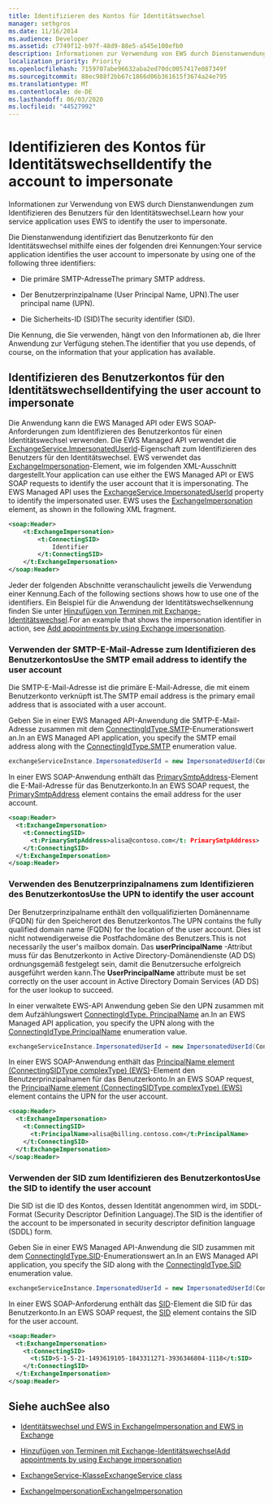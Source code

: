 ```yaml
---
title: Identifizieren des Kontos für Identitätswechsel
manager: sethgros
ms.date: 11/16/2014
ms.audience: Developer
ms.assetid: c7749f12-b97f-48d9-88e5-a545e108efb0
description: Informationen zur Verwendung von EWS durch Dienstanwendungen zum Identifizieren des Benutzers für den Identitätswechsel.
localization_priority: Priority
ms.openlocfilehash: 7159707abe96632aba2ed70dc0057417e087349f
ms.sourcegitcommit: 88ec988f2bb67c1866d06b361615f3674a24e795
ms.translationtype: MT
ms.contentlocale: de-DE
ms.lasthandoff: 06/03/2020
ms.locfileid: "44527992"
---
```

# <a name="identify-the-account-to-impersonate"></a><span data-ttu-id="deb56-103">Identifizieren des Kontos für Identitätswechsel</span><span class="sxs-lookup"><span data-stu-id="deb56-103">Identify the account to impersonate</span></span>

<span data-ttu-id="deb56-104">Informationen zur Verwendung von EWS durch Dienstanwendungen zum Identifizieren des Benutzers für den Identitätswechsel.</span><span class="sxs-lookup"><span data-stu-id="deb56-104">Learn how your service application uses EWS to identify the user to impersonate.</span></span>
  
<span data-ttu-id="deb56-105">Die Dienstanwendung identifiziert das Benutzerkonto für den Identitätswechsel mithilfe eines der folgenden drei Kennungen:</span><span class="sxs-lookup"><span data-stu-id="deb56-105">Your service application identifies the user account to impersonate by using one of the following three identifiers:</span></span>
  
- <span data-ttu-id="deb56-106">Die primäre SMTP-Adresse</span><span class="sxs-lookup"><span data-stu-id="deb56-106">The primary SMTP address.</span></span>
    
- <span data-ttu-id="deb56-107">Der Benutzerprinzipalname (User Principal Name, UPN).</span><span class="sxs-lookup"><span data-stu-id="deb56-107">The user principal name (UPN).</span></span>
    
- <span data-ttu-id="deb56-108">Die Sicherheits-ID (SID)</span><span class="sxs-lookup"><span data-stu-id="deb56-108">The security identifier (SID).</span></span>
    
<span data-ttu-id="deb56-109">Die Kennung, die Sie verwenden, hängt von den Informationen ab, die Ihrer Anwendung zur Verfügung stehen.</span><span class="sxs-lookup"><span data-stu-id="deb56-109">The identifier that you use depends, of course, on the information that your application has available.</span></span>
  
## <a name="identifying-the-user-account-to-impersonate"></a><span data-ttu-id="deb56-110">Identifizieren des Benutzerkontos für den Identitätswechsel</span><span class="sxs-lookup"><span data-stu-id="deb56-110">Identifying the user account to impersonate</span></span>

<span data-ttu-id="deb56-p101">Die Anwendung kann die EWS Managed API oder EWS SOAP-Anforderungen zum Identifizieren des Benutzerkontos für einen Identitätswechsel verwenden. Die EWS Managed API verwendet die [ExchangeService.ImpersonatedUserId](https://msdn.microsoft.com/library/microsoft.exchange.webservices.data.exchangeservice.impersonateduserid.aspx)-Eigenschaft zum Identifizieren des Benutzers für den Identitätswechsel. EWS verwendet das [ExchangeImpersonation](https://msdn.microsoft.com/library/d8cbac49-47d0-4745-a2a7-545d33f8da93%28Office.15%29.aspx)-Element, wie im folgenden XML-Ausschnitt dargestellt.</span><span class="sxs-lookup"><span data-stu-id="deb56-p101">Your application can use either the EWS Managed API or EWS SOAP requests to identify the user account that it is impersonating. The EWS Managed API uses the [ExchangeService.ImpersonatedUserId](https://msdn.microsoft.com/library/microsoft.exchange.webservices.data.exchangeservice.impersonateduserid.aspx) property to identify the impersonated user. EWS uses the [ExchangeImpersonation](https://msdn.microsoft.com/library/d8cbac49-47d0-4745-a2a7-545d33f8da93%28Office.15%29.aspx) element, as shown in the following XML fragment.</span></span> 
  
```XML
<soap:Header>
    <t:ExchangeImpersonation>
        <t:ConnectingSID>
            Identifier
        </t:ConnectingSID>
    </t:ExchangeImpersonation>
</soap:Header>
```

<span data-ttu-id="deb56-114">Jeder der folgenden Abschnitte veranschaulicht jeweils die Verwendung einer Kennung.</span><span class="sxs-lookup"><span data-stu-id="deb56-114">Each of the following sections shows how to use one of the identifiers.</span></span> <span data-ttu-id="deb56-115">Ein Beispiel für die Anwendung der Identitätswechselkennung finden Sie unter [Hinzufügen von Terminen mit Exchange-Identitätswechsel](how-to-add-appointments-by-using-exchange-impersonation.md).</span><span class="sxs-lookup"><span data-stu-id="deb56-115">For an example that shows the impersonation identifier in action, see [Add appointments by using Exchange impersonation](how-to-add-appointments-by-using-exchange-impersonation.md).</span></span>
  
### <a name="use-the-smtp-email-address-to-identify-the-user-account"></a><span data-ttu-id="deb56-116">Verwenden der SMTP-E-Mail-Adresse zum Identifizieren des Benutzerkontos</span><span class="sxs-lookup"><span data-stu-id="deb56-116">Use the SMTP email address to identify the user account</span></span>

<span data-ttu-id="deb56-117">Die SMTP-E-Mail-Adresse ist die primäre E-Mail-Adresse, die mit einem Benutzerkonto verknüpft ist.</span><span class="sxs-lookup"><span data-stu-id="deb56-117">The SMTP email address is the primary email address that is associated with a user account.</span></span>
  
<span data-ttu-id="deb56-118">Geben Sie in einer EWS Managed API-Anwendung die SMTP-E-Mail-Adresse zusammen mit dem [ConnectingIdType.SMTP](https://msdn.microsoft.com/library/microsoft.exchange.webservices.data.connectingidtype.aspx)-Enumerationswert an.</span><span class="sxs-lookup"><span data-stu-id="deb56-118">In an EWS Managed API application, you specify the SMTP email address along with the [ConnectingIdType.SMTP](https://msdn.microsoft.com/library/microsoft.exchange.webservices.data.connectingidtype.aspx) enumeration value.</span></span> 
  
```cs
exchangeServiceInstance.ImpersonatedUserId = new ImpersonatedUserId(ConnectingIdType.SMTP, "alisa@contoso.com");
```

<span data-ttu-id="deb56-119">In einer EWS SOAP-Anwendung enthält das [PrimarySmtpAddress](https://msdn.microsoft.com/library/eee79904-9412-4e61-b9b8-aff0ce25fade%28Office.15%29.aspx)-Element die E-Mail-Adresse für das Benutzerkonto.</span><span class="sxs-lookup"><span data-stu-id="deb56-119">In an EWS SOAP request, the [PrimarySmtpAddress](https://msdn.microsoft.com/library/eee79904-9412-4e61-b9b8-aff0ce25fade%28Office.15%29.aspx) element contains the email address for the user account.</span></span> 
  
```XML
<soap:Header>
  <t:ExchangeImpersonation>
    <t:ConnectingSID>
      <t:PrimarySmtpAddress>alisa@contoso.com</t: PrimarySmtpAddress>
    </t:ConnectingSID>
  </t:ExchangeImpersonation>
</soap:Header>
```

### <a name="use-the-upn-to-identify-the-user-account"></a><span data-ttu-id="deb56-120">Verwenden des Benutzerprinzipalnamens zum Identifizieren des Benutzerkontos</span><span class="sxs-lookup"><span data-stu-id="deb56-120">Use the UPN to identify the user account</span></span>

<span data-ttu-id="deb56-121">Der Benutzerprinzipalname enthält den vollqualifizierten Domänenname (FQDN) für den Speicherort des Benutzerkontos.</span><span class="sxs-lookup"><span data-stu-id="deb56-121">The UPN contains the fully qualified domain name (FQDN) for the location of the user account.</span></span> <span data-ttu-id="deb56-122">Dies ist nicht notwendigerweise die Postfachdomäne des Benutzers.</span><span class="sxs-lookup"><span data-stu-id="deb56-122">This is not necessarily the user's mailbox domain.</span></span> <span data-ttu-id="deb56-123">Das **userPrincipalName** -Attribut muss für das Benutzerkonto in Active Directory-Domänendienste (AD DS) ordnungsgemäß festgelegt sein, damit die Benutzersuche erfolgreich ausgeführt werden kann.</span><span class="sxs-lookup"><span data-stu-id="deb56-123">The **UserPrincipalName** attribute must be set correctly on the user account in Active Directory Domain Services (AD DS) for the user lookup to succeed.</span></span> 
  
<span data-ttu-id="deb56-124">In einer verwaltete EWS-API Anwendung geben Sie den UPN zusammen mit dem Aufzählungswert [ConnectingIdType. PrincipalName](https://msdn.microsoft.com/library/microsoft.exchange.webservices.data.connectingidtype.aspx) an.</span><span class="sxs-lookup"><span data-stu-id="deb56-124">In an EWS Managed API application, you specify the UPN along with the [ConnectingIdType.PrincipalName](https://msdn.microsoft.com/library/microsoft.exchange.webservices.data.connectingidtype.aspx) enumeration value.</span></span> 
  
```cs
exchangeServiceInstance.ImpersonatedUserId = new ImpersonatedUserId(ConnectingIdType.PrincipalName, "alias@billing.contoso.com");
```

<span data-ttu-id="deb56-125">In einer EWS SOAP-Anwendung enthält das [PrincipalName element (ConnectingSIDType complexType) (EWS)](../web-service-reference/principalname.md)-Element den Benutzerprinzipalnamen für das Benutzerkonto.</span><span class="sxs-lookup"><span data-stu-id="deb56-125">In an EWS SOAP request, the [PrincipalName element (ConnectingSIDType complexType) (EWS)](../web-service-reference/principalname.md) element contains the UPN for the user account.</span></span> 
  
```XML
<soap:Header>
  <t:ExchangeImpersonation>
    <t:ConnectingSID>
      <t:PrincipalName>alisa@billing.contoso.com</t:PrincipalName>
    </t:ConnectingSID>
  </t:ExchangeImpersonation>
</soap:Header>
```

### <a name="use-the-sid-to-identify-the-user-account"></a><span data-ttu-id="deb56-126">Verwenden der SID zum Identifizieren des Benutzerkontos</span><span class="sxs-lookup"><span data-stu-id="deb56-126">Use the SID to identify the user account</span></span>

<span data-ttu-id="deb56-127">Die SID ist die ID des Kontos, dessen Identität angenommen wird, im SDDL-Format (Security Descriptor Definition Language).</span><span class="sxs-lookup"><span data-stu-id="deb56-127">The SID is the identifier of the account to be impersonated in security descriptor definition language (SDDL) form.</span></span>
  
<span data-ttu-id="deb56-128">Geben Sie in einer EWS Managed API-Anwendung die SID zusammen mit dem [ConnectingIdType.SID](https://msdn.microsoft.com/library/microsoft.exchange.webservices.data.connectingidtype.aspx)-Enumerationswert an.</span><span class="sxs-lookup"><span data-stu-id="deb56-128">In an EWS Managed API application, you specify the SID along with the [ConnectingIdType.SID](https://msdn.microsoft.com/library/microsoft.exchange.webservices.data.connectingidtype.aspx) enumeration value.</span></span> 
  
```cs
exchangeServiceInstance.ImpersonatedUserId = new ImpersonatedUserId(ConnectingIdType.SID, "S-1-5-21-1493619105-1843311271-3936346804-1118");
```

<span data-ttu-id="deb56-129">In einer EWS SOAP-Anforderung enthält das [SID](https://msdn.microsoft.com/library/2f33b29b-163b-4106-a74d-6fb76ec38951%28Office.15%29.aspx)-Element die SID für das Benutzerkonto.</span><span class="sxs-lookup"><span data-stu-id="deb56-129">In an EWS SOAP request, the [SID](https://msdn.microsoft.com/library/2f33b29b-163b-4106-a74d-6fb76ec38951%28Office.15%29.aspx) element contains the SID for the user account.</span></span> 
  
```XML
<soap:Header>
  <t:ExchangeImpersonation>
    <t:ConnectingSID>
      <t:SID>S-1-5-21-1493619105-1843311271-3936346804-1118</t:SID>
    </t:ConnectingSID>
  </t:ExchangeImpersonation>
</soap:Header>
```

## <a name="see-also"></a><span data-ttu-id="deb56-130">Siehe auch</span><span class="sxs-lookup"><span data-stu-id="deb56-130">See also</span></span>


- [<span data-ttu-id="deb56-131">Identitätswechsel und EWS in Exchange</span><span class="sxs-lookup"><span data-stu-id="deb56-131">Impersonation and EWS in Exchange</span></span>](impersonation-and-ews-in-exchange.md)
    
- [<span data-ttu-id="deb56-132">Hinzufügen von Terminen mit Exchange-Identitätswechsel</span><span class="sxs-lookup"><span data-stu-id="deb56-132">Add appointments by using Exchange impersonation</span></span>](how-to-add-appointments-by-using-exchange-impersonation.md)
    
- [<span data-ttu-id="deb56-133">ExchangeService-Klasse</span><span class="sxs-lookup"><span data-stu-id="deb56-133">ExchangeService class</span></span>](https://msdn.microsoft.com/library/microsoft.exchange.webservices.data.exchangeservice.aspx)
    
- [<span data-ttu-id="deb56-134">ExchangeImpersonation</span><span class="sxs-lookup"><span data-stu-id="deb56-134">ExchangeImpersonation</span></span>](https://msdn.microsoft.com/library/d8cbac49-47d0-4745-a2a7-545d33f8da93%28Office.15%29.aspx)
    

